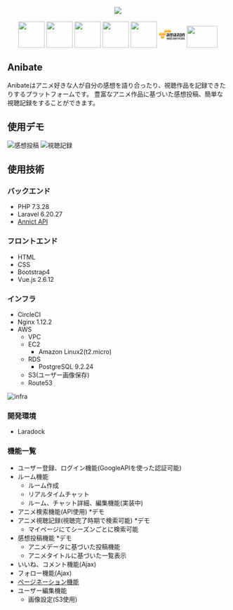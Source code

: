 <p align="center"><a href="https://laravel.com" target="_blank"><img src="https://raw.githubusercontent.com/laravel/art/master/logo-lockup/5%20SVG/2%20CMYK/1%20Full%20Color/laravel-logolockup-cmyk-red.svg" width="400"></a></p>


<p align="center">
<a href="https://icons8.com/icon/20909/html-5"><img src="https://img.icons8.com/color/96/000000/html-5--v1.png" width="60" height="60"/></a>
<a href="https://icons8.com/icon/21278/css3"><img src="https://img.icons8.com/color/96/000000/css3.png" width="60" height="60"/></a>
<a href="https://packagist.org/packages/laravel/framework"><img src="https://img.icons8.com/color/96/000000/vue-js.png" width="60" height="60"/></a>
<a href="https://icons8.com/icon/fAMVO_fuoOuC/php-ロゴ"><img src="https://img.icons8.com/officel/80/000000/php-logo.png" width="60" height="60"/></a>
<a href="https://icons8.com/icon/38561/postgreesql"><img src="https://img.icons8.com/color/96/000000/postgreesql.png" width="60" height="60"/></a>
<a target="_blank" rel="noopener noreferrer" href="https://raw.githubusercontent.com/devicons/devicon/master/icons/amazonwebservices/amazonwebservices-original-wordmark.svg"><img src="https://raw.githubusercontent.com/devicons/devicon/master/icons/amazonwebservices/amazonwebservices-original-wordmark.svg" alt="aws" width="60" height="60" style="max-width:100%;"></a>
<a target="_blank" rel="noopener noreferrer" href="https://camo.githubusercontent.com/485ee078eb86b513b5d3f42f7f94a02274d7876667bf1800ccc163ef7e02612e/68747470733a2f2f696d672e736869656c64732e696f2f62616467652f2d2d3334333433342e7376673f6c6f676f3d636972636c656369267374796c653d706c6173746963"><img src="https://camo.githubusercontent.com/485ee078eb86b513b5d3f42f7f94a02274d7876667bf1800ccc163ef7e02612e/68747470733a2f2f696d672e736869656c64732e696f2f62616467652f2d2d3334333433342e7376673f6c6f676f3d636972636c656369267374796c653d706c6173746963" width="70" height="50" data-canonical-src="https://img.shields.io/badge/--343434.svg?logo=circleci&amp;style=plastic" style="max-width:100%;"></a>
    
    
    
## Anibate

Anibateはアニメ好きな人が自分の感想を語り合ったり、視聴作品を記録できたりするプラットフォームです。
豊富なアニメ作品に基づいた感想投稿、簡単な視聴記録をすることができます。

## 使用デモ
![感想投稿](https://user-images.githubusercontent.com/63234480/126925998-5cb4c94d-93db-47a4-acd6-8d8f63088783.gif)
![視聴記録](https://user-images.githubusercontent.com/63234480/126926796-1b3bf5e0-a9c5-4196-b127-2de9c143d6b7.gif)


    
## 使用技術
### バックエンド
- PHP 7.3.28
- Laravel 6.20.27
- [Annict API](https://docs.annict.com/docs/ja/)

### フロントエンド
- HTML
- CSS
- Bootstrap4
- Vue.js 2.6.12
    
### インフラ
 - CircleCI
 - Nginx 1.12.2
 - AWS
    - VPC
    - EC2
      - Amazon Linux2(t2.micro)
    - RDS 
      - PostgreSQL 9.2.24
    - S3(ユーザー画像保存)
    - Route53

![infra](https://user-images.githubusercontent.com/63234480/140248722-a84c8e1a-5e93-4588-a5e2-1c07b034862c.jpg)
### 開発環境
- Laradock

### 機能一覧
- ユーザー登録、ログイン機能(GoogleAPIを使った認証可能)
- ルーム機能
    - ルーム作成
    - リアルタイムチャット
    - ルーム、チャット詳細、編集機能(実装中)
- アニメ検索機能(API使用) *デモ
- アニメ視聴記録(視聴完了時期で検索可能) *デモ
    - マイページにてシーズンごとに検索可能
- 感想投稿機能 *デモ
    - アニメデータに基づいた投稿機能
    - アニメタイトルに基づいた一覧表示
- いいね、コメント機能(Ajax)
- フォロー機能(Ajax)
- [ページネーション機能](https://gist.github.com/simonhamp/549e8821946e2c40a617c85d2cf5af5e)
- ユーザー編集機能
    - 画像設定(S3使用)
